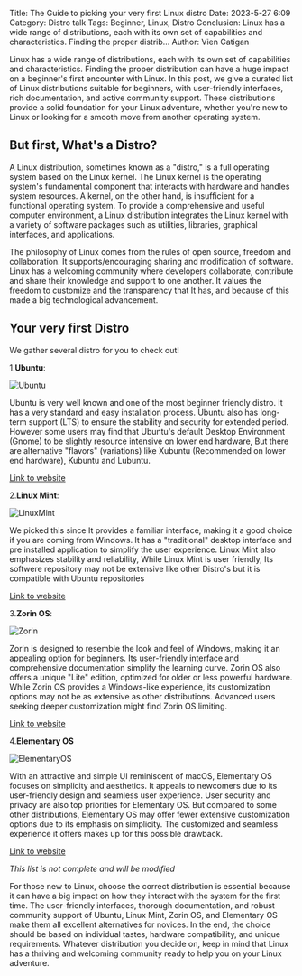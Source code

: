 Title: The Guide to picking your very first Linux distro
Date: 2023-5-27 6:09
Category: Distro talk
Tags: Beginner, Linux, Distro
Conclusion: Linux has a wide range of distributions, each with its own set of capabilities and characteristics. Finding the proper distrib...
Author: Vien Catigan

Linux has a wide range of distributions, each with its own set of capabilities and characteristics. Finding the proper distribution can have a huge impact on a beginner's first encounter with Linux. In this post, we give a curated list of Linux distributions suitable for beginners, with user-friendly interfaces, rich documentation, and active community support. These distributions provide a solid foundation for your Linux adventure, whether you're new to Linux or looking for a smooth move from another operating system.

## But first, What's a Distro?

A Linux distribution, sometimes known as a "distro," is a full operating system based on the Linux kernel. The Linux kernel is the operating system's fundamental component that interacts with hardware and handles system resources. A kernel, on the other hand, is insufficient for a functional operating system. To provide a comprehensive and useful computer environment, a Linux distribution integrates the Linux kernel with a variety of software packages such as utilities, libraries, graphical interfaces, and applications.

The philosophy of Linux comes from the rules of open source, freedom and collaboration. It supports/encouraging sharing and modification of software. Linux has a welcoming community where developers collaborate, contribute and share their knowledge and support to one another. It values the freedom to customize and the transparency that It has, and because of this made a big technological advancement.

## Your very first Distro

We gather several distro for you to check out!

1.**Ubuntu**: 

![Ubuntu]({static}/images/ubuntu.jpg#mid "Ubuntu")

Ubuntu is very well known and one of the most beginner friendly distro. It has a very standard and easy installation process. Ubuntu also has long-term support (LTS) to ensure the stability and security for extended period. However some users may find that Ubuntu's default Desktop Environment (Gnome) to be slightly resource intensive on lower end hardware, But there are alternative "flavors" (variations) like Xubuntu (Recommended on lower end hardware), Kubuntu and Lubuntu.

[Link to website](https://ubuntu.com/)

2.**Linux Mint**: 

![LinuxMint]({static}/images/linuxmint.png#mid "Linux Mint")

We picked this since It provides a familiar interface, making it a good choice if you are coming from Windows. It has a "traditional" desktop interface and pre installed application to simplify the user experience. Linux Mint also emphasizes stability and reliability, While Linux Mint is user friendly, Its softwere repository may not be extensive like other Distro's but it is compatible with Ubuntu repositories

[Link to website](https://linuxmint.com/)

3.**Zorin OS**:

![Zorin]({static}/images/zorin.png#mid "Zorin")

Zorin is designed to resemble the look and feel of Windows, making it an appealing option for beginners. Its user-friendly interface and comprehensive documentation simplify the learning curve. Zorin OS also offers a unique "Lite" edition, optimized for older or less powerful hardware. While Zorin OS provides a Windows-like experience, its customization options may not be as extensive as other distributions. Advanced users seeking deeper customization might find Zorin OS limiting.

[Link to website](https://zorin.com)

4.**Elementary OS**

![ElementaryOS]({static}/images/elementaryos.jpg#mid "ElementaryOS")


With an attractive and simple UI reminiscent of macOS, Elementary OS focuses on simplicity and aesthetics. It appeals to newcomers due to its user-friendly design and seamless user experience. User security and privacy are also top priorities for Elementary OS.
But compared to some other distributions, Elementary OS may offer fewer extensive customization options due to its emphasis on simplicity. The customized and seamless experience it offers makes up for this possible drawback.

[Link to website](https://elementary.io/)

*This list is not complete and will be modified*

For those new to Linux, choose the correct distribution is essential because it can have a big impact on how they interact with the system for the first time. The user-friendly interfaces, thorough documentation, and robust community support of Ubuntu, Linux Mint, Zorin OS, and Elementary OS make them all excellent alternatives for novices. In the end, the choice should be based on individual tastes, hardware compatibility, and unique requirements. Whatever distribution you decide on, keep in mind that Linux has a thriving and welcoming community ready to help you on your Linux adventure.